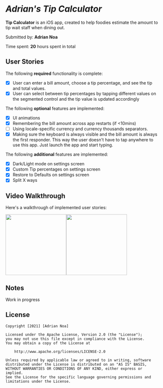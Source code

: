 # *Adrian's Tip Calculator*

**Tip Calculator** is an iOS app, created to help foodies estimate the amount to tip wait staff when dining out.

Submitted by: **Adrian Noa**

Time spent: **20** hours spent in total

## User Stories

The following **required** functionality is complete:

* [X] User can enter a bill amount, choose a tip percentage, and see the tip and total values.
* [X] User can select between tip percentages by tapping different values on the segmented control and the tip value is updated accordingly

The following **optional** features are implemented:

* [X] UI animations
* [X] Remembering the bill amount across app restarts (if <10mins)
* [ ] Using locale-specific currency and currency thousands separators.
* [X] Making sure the keyboard is always visible and the bill amount is always the first responder. This way the user doesn't have to tap anywhere to use this app. Just launch the app and start typing.

The following **additional** features are implemented:

- [X] Dark/Light mode on settings screen
- [X] Custom Tip percentages on settings screen
- [X] Restore to Defaults on settings screen
- [X] Split X ways

## Video Walkthrough

Here's a walkthrough of implemented user stories:

<img src="https://github.com/nlawliet6/iOS-CodePath/blob/main/TipCalculator/walkthrough1.gif" width="200"><img src="https://github.com/nlawliet6/iOS-CodePath/blob/main/TipCalculator/walkthrough2.gif" width="200">


## Notes

Work in progress

## License

    Copyright [2021] [Adrian Noa]

    Licensed under the Apache License, Version 2.0 (the "License");
    you may not use this file except in compliance with the License.
    You may obtain a copy of the License at

        http://www.apache.org/licenses/LICENSE-2.0

    Unless required by applicable law or agreed to in writing, software
    distributed under the License is distributed on an "AS IS" BASIS,
    WITHOUT WARRANTIES OR CONDITIONS OF ANY KIND, either express or implied.
    See the License for the specific language governing permissions and
    limitations under the License.
